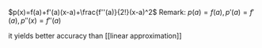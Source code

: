 $p(x)=f(a)+f'(a)(x-a)+\frac{f''(a)}{2!}(x-a)^2$
Remark: $p(a)=f(a),p'(a)=f'(a),p''(x)=f''(a)$

it yields better accuracy than [[linear approximation]]